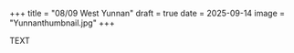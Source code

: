 +++
title = "08/09 West Yunnan"
draft = true
date = 2025-09-14
image = "Yunnanthumbnail.jpg"
+++

TEXT

